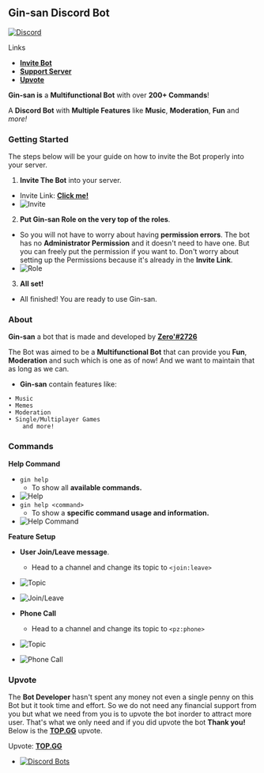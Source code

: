 ## Gin-san Discord Bot
[![Discord](https://img.shields.io/discord/691741711814098994?color=7289da&label=discord&logo=discord&logoColor=white&style=for-the-badge)](https://discord.gg/ZsSx8XB)


Links
- **[Invite Bot](https://bit.ly/2NtdTWy)**
- **[Support Server](https://discord.gg/ZsSx8XB)**
- **[Upvote](https://top.gg/bot/524873335864033290)**

**Gin-san is** a **Multifunctional Bot** with over **200+ Commands**!

A **Discord Bot** with **Multiple Features** like **Music**, **Moderation**, **Fun** and *more!*

### Getting Started
The steps below will be your guide on how to invite the Bot properly into your server.

1. **Invite The Bot** into your server.
- Invite Link: **[Click me!](https://bit.ly/2NtdTWy)**
- ![Invite](https://i.postimg.cc/nLt59MP2/Screenshot-2020-0821-051651.png)

2. **Put Gin-san Role on the very top of the roles**.
- So you will not have to worry about having **permission errors**. The bot has no **Administrator Permission** and it doesn't need to have one. But you can freely put the permission if you want to. Don't worry about setting up the Permissions because it's already in the **Invite Link**.
- ![Role](https://i.postimg.cc/mDkPYZcz/Screenshot-2020-0821-050921.png)

3. **All set!**
- All finished! You are ready to use Gin-san.

### About

**Gin-san** a bot that is made and developed by **[Zero'#2726](https://discord.gg/ZsSx8XB)**

The Bot was aimed to be a **Multifunctional Bot** that can provide you **Fun**, **Moderation** and such which is one as of now! And we want to maintain that as long as we can.
 
- **Gin-san** contain features like:
```
• Music
• Memes
• Moderation
• Single/Multiplayer Games
    and more!
```
### Commands
**Help Command**
- `gin help`
     - To show all **available commands.**
- ![Help](https://i.postimg.cc/SQ8ywzpQ/Screenshot-2020-0821-050301.png)
- `gin help <command>`
     - To show a **specific command usage and information.**
- ![Help Command](https://i.postimg.cc/vmpJz3Tr/Screenshot-2020-0821-050505.png)

**Feature Setup**
- **User Join/Leave message**.
     - Head to a channel and change its topic to `<join:leave>`
- ![Topic](https://i.postimg.cc/wTThWzSV/Screenshot-2020-0821-045816.png)
- ![Join/Leave](https://i.postimg.cc/GmG6qk0G/20200821-044927.png)

- **Phone Call**
     - Head to a channel and change its topic to `<pz:phone>`
- ![Topic](https://i.postimg.cc/CKynVp69/Screenshot-2020-0821-045845.png)
- ![Phone Call](https://i.postimg.cc/sxCTBLXL/Screenshot-2020-0821-045531.png)

### Upvote
The **Bot Developer** hasn't spent any money not even a single penny on this Bot but it took time and effort. So we do not need any financial support from you but what we need from you is to upvote the bot inorder to attract more user. That's what we only need and if you did upvote the bot **Thank you!**
Below is the **[TOP.GG](https://top.gg/bot/524873335864033290)** upvote.

Upvote: **[TOP.GG](https://top.gg/bot/524873335864033290)**
- [![Discord Bots](https://top.gg/api/widget/524873335864033290.svg)](https://top.gg/bot/524873335864033290)




